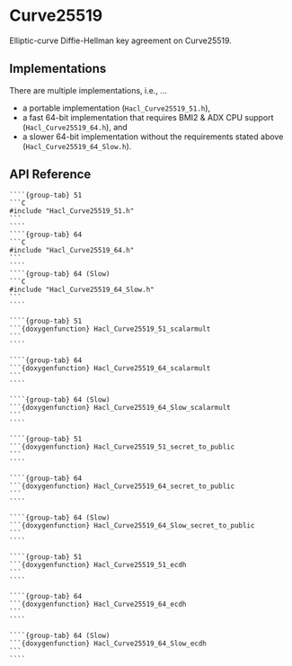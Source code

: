 # Curve25519

Elliptic-curve Diffie-Hellman key agreement on Curve25519.

## Implementations

There are multiple implementations, i.e., ...

* a portable implementation (`Hacl_Curve25519_51.h`),
* a fast 64-bit implementation that requires BMI2 & ADX CPU support (`Hacl_Curve25519_64.h`), and
* a slower 64-bit implementation without the requirements stated above (`Hacl_Curve25519_64_Slow.h`).

## API Reference

`````{tabs}
````{group-tab} 51
```C
#include "Hacl_Curve25519_51.h"
```
````
````{group-tab} 64
```C
#include "Hacl_Curve25519_64.h"
```
````
````{group-tab} 64 (Slow)
```C
#include "Hacl_Curve25519_64_Slow.h"
```
````
`````

`````{tabs}
````{group-tab} 51
```{doxygenfunction} Hacl_Curve25519_51_scalarmult
```
````

````{group-tab} 64
```{doxygenfunction} Hacl_Curve25519_64_scalarmult
```
````

````{group-tab} 64 (Slow)
```{doxygenfunction} Hacl_Curve25519_64_Slow_scalarmult
```
````
`````

`````{tabs}
````{group-tab} 51
```{doxygenfunction} Hacl_Curve25519_51_secret_to_public
```
````

````{group-tab} 64
```{doxygenfunction} Hacl_Curve25519_64_secret_to_public
```
````

````{group-tab} 64 (Slow)
```{doxygenfunction} Hacl_Curve25519_64_Slow_secret_to_public
```
````
`````

`````{tabs}
````{group-tab} 51
```{doxygenfunction} Hacl_Curve25519_51_ecdh
```
````

````{group-tab} 64
```{doxygenfunction} Hacl_Curve25519_64_ecdh
```
````

````{group-tab} 64 (Slow)
```{doxygenfunction} Hacl_Curve25519_64_Slow_ecdh
```
````
`````

